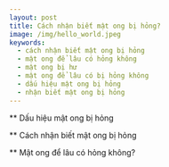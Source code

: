 ```yaml
---
layout: post
title: Cách nhận biết mật ong bị hỏng?
image: /img/hello_world.jpeg
keywords:
  - cách nhận biết mật ong bị hỏng
  - mật ong để lâu có hỏng không
  - mật ong bị hư
  - mật ong để lâu có bị hỏng không
  - dấu hiệu mật ong bị hỏng
  - nhận biết mật ong bị hỏng
---
```


** Dấu hiệu mật ong bị hỏng

** Cách nhận biết mật ong bị hỏng

** Mật ong để lâu có hỏng không?
